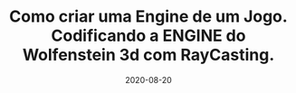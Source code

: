 ---
layout: page
title: "Como criar uma Engine de um Jogo. Codificando a ENGINE do Wolfenstein 3d com RayCasting."
date: 2020-08-20
type: video
description: Esta é a quarta parte desta série onde implemento uma engine de Raycasting. Neste vídeo introduzo o conceito de câmera.
entry_number: 89
youtube_video_id: 3bal9wLpJ6w
repository: 0089-wolfenstein3d-engine-raycasting-parte4
has_code: false
has_p5: false
tags: [Wolfenstein 3D,Raycasting,Computação Gráfica, Engine, Câmera]
playlists: [Engine de Raycasting]
permalink: /engine-raycasting-parte4/
---